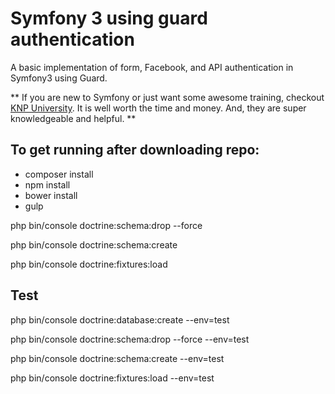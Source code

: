 Symfony 3 using guard authentication
====================================

A basic implementation of form, Facebook, and API authentication in Symfony3 using Guard.

** If you are new to Symfony or just want some awesome training, checkout [KNP University](http://www.knpuniversity.com). It is well worth the time and money. And, they are super knowledgeable and helpful. **

To get running after downloading repo:
--------------------------------------

* composer install
* npm install
* bower install
* gulp


php bin/console doctrine:schema:drop --force

php bin/console doctrine:schema:create

php bin/console doctrine:fixtures:load


Test
----
php bin/console doctrine:database:create --env=test

php bin/console doctrine:schema:drop --force --env=test

php bin/console doctrine:schema:create --env=test

php bin/console doctrine:fixtures:load --env=test
